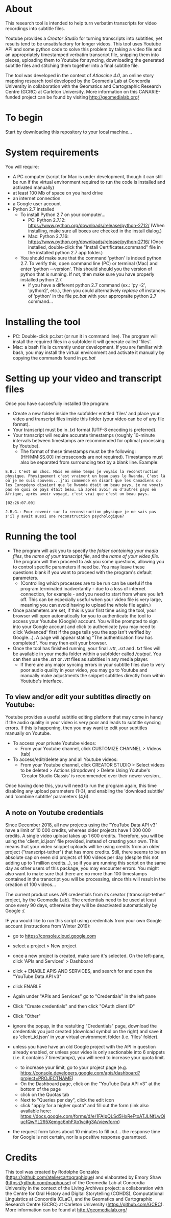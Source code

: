 About
=====

This research tool is intended to help turn verbatim transcripts for video recordings into subtitle files.

Youtube provides a *Creator Studio* for turning transcripts into subtitles, yet results tend to be unsatisfactory for longer videos. This tool uses Youtube API and some python code to solve this problem by taking a video file and an appropriately timestamped verbatim transcript file, snipping them into pieces, uploading them to Youtube for syncing, downloading the generated subtitle files and stitching them together into a final subtitle file.

The tool was developed in the context of *_Atlascine 4.0_*, an online story mapping research tool developed by the Geomedia Lab at Concordia University in collaboration with the Geomatics and Cartographic Research Centre (GCRC) at Carleton University. More information on this CANARIE-funded project can be found by visiting http://geomedialab.org/

To begin
========

Start by downloading this repository to your local machine...

System requirements
===================

You will require:
- A PC computer (script for Mac is under development, though it can still be run if the virtual environment required to run the code is installed and activated manually)
- at least 100 Mb of space on you hard drive
- an internet connection
- a Google user account
- Python 2.7 installed
	- To install Python 2.7 on your computer...
		- PC:	Python 2.7.12: https://www.python.org/downloads/release/python-2712/ (When installing, make sure all boxes are checked in the install dialog.)
		- Mac:	Python 2.7.16: https://www.python.org/downloads/release/python-2716/ (Once installed, double-click the "Install Certificates.command" file in the installed python 2.7 app folder.)
	- You should make sure that the command 'python' is indeed python 2.7. To verify this, open command line (PC) or terminal (Mac) and enter 'python --version'. This should should you the version of python that is running. If not, then make sure you have properly installed python 2.7.
		- if you have a different python 2.7 command (ex.: 'py -2', 'python2', etc.), then you could alternatively *replace all* instances of 'python' in the file *pc.bat* with your appropraite python 2.7 command...

Installing the tool
===================

- PC: Double-click pc.bat (or run it in command line). The program will install the required files in a subfolder it will generate called 'files'.
- Mac: a bash file is currently under development. If you are familiar with bash, you may install the virtual environment and activate it manually by copying the commands found in *pc.bat*

Setting up your video and transcript files
==========================================

Once you have succesfully installed the program:
- Create a new folder inside the subfolder entitled 'files' and place your video and transcript files inside this folder (your video can be of any file format).
- Your transcript must be in *.txt* format (UTF-8 encoding is preferred).
- Your transcript will require accurate timestamps (roughly 10-minute intervals between timestamps are recommended for optimal processing by Youtube).
	- The format of these timestamps must be the following: [HH:MM:SS.00] (microseconds are not required). Timestamps must also be separated from surrounding text by a blank line. Example:
```
E.B.: C'est un choc. Mais en même temps je voyais la reconstruction physique. Physiquement c'est vraiment un beau pays le Rwanda. C'est là où je me suis souvenu...j'ai commencé en disant que les Canadiens ou les Européens disaient que le Rwanda était un beau pays, je ne voyais pas en quoi ce pays était beau. Là après avoir vu d'autres pays en Afrique, après avoir voyagé, c'est vrai que c'est un beau pays.

[02:26:07.00]

J.B.G.: Pour revenir sur la reconstruction physique je ne sais pas s'il y avait aussi une reconstruction psychologique?
```

Running the tool
================

- The program will ask you to specify the *folder containing your media files*, the *name of your transcript file*, and the *name of your video file*. The program will then proceed to ask you some questions, allowing you to control specific parameters if need be. You may leave these questions blank if you want to proceed with the program's default parameters.
	- (Controlling which processes are to be run can be useful if the program terminated inadvertantly - due to a loss of internet connection, for example - and you need to start from where you left off. This can be especially useful when your video file is very large, meaning you can avoid having to upload the whole file again.)
- Once parameters are set, if this is your first time using the tool, your browser will open automatically for you to authenticate the tool to access your Youtube (Google) account. You will be prompted to sign into your Google account and click to authenicate (you may need to click 'Advanced' first if the page tells you the app isn't verified by Google...). A page will appear stating "The authentication flow has completed". You may then exit your browser.
- Once the tool has finished running, your final *.vtt*, *.srt* and *.txt* files will be available in your media folder within a subfolder called */output*. You can then use the *.srt* or *.vtt* files as subtitles in any media player.
	- If there are any major syncing errors in your subtitle files due to very poor audio quality in your video, you may go to Youtube and manually make adjustments the snippet subtitles directly from within Youtube's interface.

	

To view and/or edit your subtitles directly on Youtube:
-------------------------------------------------------

Youtube provides a useful subtitle editing platform that may come in handy if the audio quality in your video is very poor and leads to subtitle syncing errors. If this is happening, then you may want to edit your subtitles manually on Youtube.

- To access your private Youtube videos:
	- From your Youtube channel, click CUSTOMIZE CHANNEL > Videos (tab)
- To access/edit/delete any and all Youtube videos:
	- From your Youtube channel, click CREATOR STUDIO > Select videos to be deleted > Actions (dropdown) > Delete
Using Youtube's 'Creator Studio Classis' is recommended over their newer version...

Once having done this, you will need to run the program again, this time disabling any upload parameters (1-3), and enabling the 'download subtitle' and 'combine subtitle' parameters (4,6).

A note on Youtube credentials
-----------------------------

Since December 2018, all new projects using the "YouTube Data API v3" have a limit of 10 000 credits, whereas older projects have 1 000 000 credits. A single video upload takes up 1 600 credits. Therefore, you will be using the 'client_id.json' file provided, instead of creating your own. This means that your video snippet uploads will be using credits from an older project ("transcript-tether") that has more credits. Still, there seems to be an absolute cap on even old projects of 100 videos per day (despite this not adding up to 1 million credits...), so if you are running this script on the same day as other users of this package, you may encounter errors. You might also want to make sure that there are no more than 100 timestamps contained in the transcript you will be processing, since this will result in the creation of 100 videos...

The current product uses API credentials from its creator ('transcript-tether' project, by the Geomedia Lab). The credentials need to be used at least once every 90 days, otherwise they will be deactivated automatically by Google :(

IF you would like to run this script using credentials from your own Google account (instructions from Winter 2019):

- go to https://console.cloud.google.com
- select a project > New project
- once a new project is created, make sure it's selected. On the left-pane, click 'APIs and Services' > Dashboard
- click + ENABLE APIS AND SERVICES, and search for and open the "YouTube Data API v3"
- click ENABLE
- Again under "APIs and Services" go to "Credentials" in the left pane
- Click "Create credentials" and then click "OAuth client ID"
- Click "Other"
- ignore the popup, in the restulting "Credentials" page, download the credentials you just created (download symbol on the right) and save it as 'client_id.json' in your virtual environment folder (i.e. 'files' folder).

- unless you have have an old Google project with the API in question already enabled, or unless your video is only sectionable into 6 snippets (i.e. it contains 7 timestamps), you will need to increase your quota limit.
	- to increase your limit, go to your project page (e.g. https://console.developers.google.com/apis/dashboard?project=PROJECTNAME)
	- On the Dashboard page, click on the "YouTube Data API v3" at the bottom of the page
	- click on the Quotas tab
	- Next to "Queries per day", click the edit icon
	- click "apply for a higher quota" and fill out the form (link also available here: https://docs.google.com/forms/d/e/1FAIpQLSd5HxReFtxATJLNfLwQiucfQwYL295Xemgc6nhFXo1vcitg3A/viewform)
- the request form takes about 10 minutes to fill out... the response time for Google is not certain, nor is a positive response guaranteed.

Credits
=======

This tool was created by Rodolphe Gonzalès (https://github.com/ateliercartographique) and elaborated by Emory Shaw (https://github.com/maphouse) of the Geomedia Lab at Concordia University in the context of the Living Archives project: a collaboration with the Centre for Oral History and Digital Storytelling (COHDS), Computational Linguistics at Concordia (CLaC), and the Geomatics and Cartographic Research Centre (GCRC) at Carleton University (https://github.com/GCRC). More information can be found at http://geomedialab.org/
